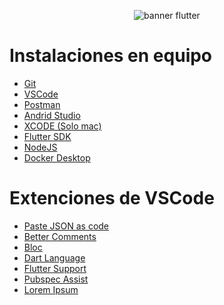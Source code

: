 <p align="center">
<img src="https://res.cloudinary.com/nitishk72/image/upload/v1606933035/nstack_in/blog/flutter/flutter-banner.png" alt="banner flutter" />
</p>

# Instalaciones en equipo

- [Git](https://git-scm.com/)
- [VSCode](https://code.visualstudio.com/)
- [Postman](https://www.postman.com/)
- [Andrid Studio](https://developer.android.com/studio?gad_source=1&gclid=Cj0KCQjwxeyxBhC7ARIsAC7dS3_ZsvVs4-3PhwhJEBZS9Vjn-qdVgsi32zAAtPUZHG_yroNsVQpSo-saAlVREALw_wcB&gclsrc=aw.ds&hl=es-419)
- [XCODE (Solo mac)](https://apps.apple.com/es/app/xcode/id497799835?mt=12)
- [Flutter SDK](https://docs.flutter.dev/get-started/install)
- [NodeJS](https://nodejs.org/en)
- [Docker Desktop](https://www.docker.com/products/docker-desktop/)

# Extenciones de VSCode

- [Paste JSON as code](https://marketplace.visualstudio.com/items?itemName=quicktype.quicktype)
- [Better Comments](https://marketplace.visualstudio.com/items?itemName=aaron-bond.better-comments)
- [Bloc](https://marketplace.visualstudio.com/items?itemName=FelixAngelov.bloc)
- [Dart Language](https://marketplace.visualstudio.com/items?itemName=Dart-Code.dart-code)
- [Flutter Support](https://marketplace.visualstudio.com/items?itemName=Dart-Code.flutter) 
- [Pubspec Assist](https://marketplace.visualstudio.com/items?itemName=jeroen-meijer.pubspec-assist)
- [Lorem Ipsum](https://marketplace.visualstudio.com/items?itemName=Tyriar.lorem-ipsum)